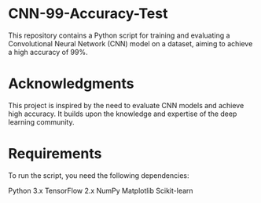 # CNN-99-Accuracy-Test
This repository contains a Python script for training and evaluating a Convolutional Neural Network (CNN) model on a dataset, aiming to achieve a high accuracy of 99%.

# Acknowledgments
This project is inspired by the need to evaluate CNN models and achieve high accuracy. It builds upon the knowledge and expertise of the deep learning community.

# Requirements
To run the script, you need the following dependencies:

Python 3.x
TensorFlow 2.x
NumPy
Matplotlib
Scikit-learn
